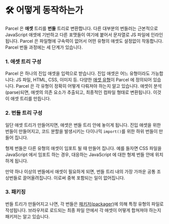 # 🛠 어떻게 동작하는가

Parcel 은 **애셋** 트리를 **번들** 트리로 변환합니다. 다른 대부분의 번들러는 근본적으로 JavaScript 애셋에 기반하고 다른 포맷들이 여기에 붙어서 문자열로 JS 파일에 인라인 됩니다. Parcel 은 파일형에 구속력이 없어서 어떤 유형의 애셋도 설정없이 작동합니다. Parcel 번들 과정에는 세 단계가 있습니다.

### 1. 애셋 트리 구성

Parcel 은 하나의 진입 애셋을 입력으로 받습니다. 진입 애셋은 어느 유형이라도 가능합니다: JS 파일, HTML, CSS, 이미지 등. 다양한 [애셋 유형](asset_types.html)이 Parcel 에 정의되어 있습니다. Parcel 은 각 유형이 정확히 어떻게 다뤄져야 하는지 알고 있습니다. 애셋이 분석(parse)되면, 애셋의 의존 요소가 추출되고, 최종적인 컴파일 형태로 변환됩니다. 이것이 애셋 트리를 만듭니다.

### 2. 번들 트리 구성

일단 애셋 트리가 만들어지면, 애셋은 번들 트리 안에 놓이게 됩니다. 진입 애셋을 위한 번들이 만들어지고, 코드 분할을 발생시키는 다이나믹 `import()`를 위한 하위 번들이 만들어 집니다.

형제 번들은 다른 유형의 애셋이 임포트 될 때 만들어 집니다. 예를 들자면 CSS 파일을 JavaScript 에서 임포트 하는 경우, 대응하는 JavaScript 에 대한 형제 번들 안에 위치하게 됩니다.

만약 하나 이상의 번들에서 애셋이 필요하게 되면, 번들 트리 내의 가장 가까운 공통 조상번들로 끌어올려집니다. 이로써 중복 포함되는 일이 없어집니다.

### 3. 패키징

번들 트리가 만들어지고 나면, 각 번들은 [패키저(packager)](packagers.html)에 의해 특정 유형의 파일로 작성됩니다. 브라우저로 로드되는 최종 파일 안에서 각 애셋이 어떻게 합쳐져야 하는지 패키저는 알고 있습니다.
